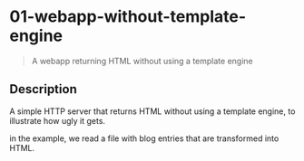 # 01-webapp-without-template-engine
> A webapp returning HTML without using a template engine

## Description

A simple HTTP server that returns HTML without using a template engine, to illustrate how ugly it gets.

in the example, we read a file with blog entries that are transformed into HTML.